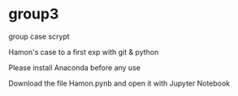 # group3
group case scrypt

Hamon's case to a first exp with git & python

Please install Anaconda before any use

Download the file Hamon.pynb and open it with Jupyter Notebook

